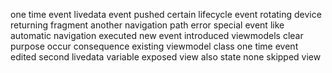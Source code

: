 one time event livedata event pushed certain lifecycle event rotating device returning fragment another navigation path error special event like automatic navigation executed new event introduced viewmodels clear purpose occur consequence existing viewmodel class one time event edited second livedata variable exposed view also state none skipped view